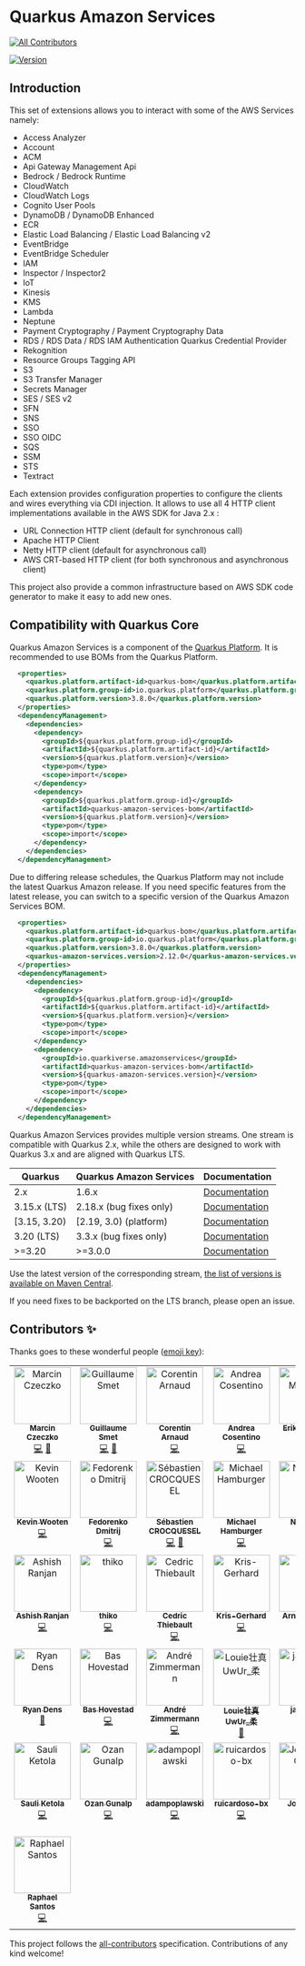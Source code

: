 # Quarkus Amazon Services
<!-- ALL-CONTRIBUTORS-BADGE:START - Do not remove or modify this section -->
[![All Contributors](https://img.shields.io/badge/all_contributors-36-orange.svg?style=flat-square)](#contributors-)
<!-- ALL-CONTRIBUTORS-BADGE:END -->

[![Version](https://img.shields.io/maven-central/v/io.quarkiverse.amazonservices/quarkus-amazon-services-bom?logo=apache-maven&style=flat-square)](https://search.maven.org/artifact/io.quarkiverse.amazonservices/quarkus-amazon-services-bom)

## Introduction

This set of extensions allows you to interact with some of the AWS Services namely:

* Access Analyzer
* Account
* ACM
* Api Gateway Management Api
* Bedrock / Bedrock Runtime
* CloudWatch
* CloudWatch Logs
* Cognito User Pools
* DynamoDB / DynamoDB Enhanced
* ECR
* Elastic Load Balancing / Elastic Load Balancing v2
* EventBridge
* EventBridge Scheduler
* IAM
* Inspector / Inspector2
* IoT
* Kinesis
* KMS
* Lambda
* Neptune
* Payment Cryptography / Payment Cryptography Data
* RDS / RDS Data / RDS IAM Authentication Quarkus Credential Provider
* Rekognition
* Resource Groups Tagging API
* S3
* S3 Transfer Manager
* Secrets Manager
* SES / SES v2
* SFN
* SNS
* SSO
* SSO OIDC
* SQS
* SSM
* STS
* Textract

Each extension provides configuration properties to configure the clients and wires everything via CDI injection. It allows to use all 4 HTTP client implementations available in the AWS SDK for Java 2.x :

* URL Connection HTTP client (default for synchronous call)
* Apache HTTP Client
* Netty HTTP client (default for asynchronous call)
* AWS CRT-based HTTP client (for both synchronous and asynchronous client)

This project also provide a common infrastructure based on AWS SDK code generator to make it easy to add new ones.

## Compatibility with Quarkus Core

Quarkus Amazon Services is a component of the [Quarkus Platform](https://quarkus.io/guides/platform). It is recommended to use BOMs from the Quarkus Platform.

```xml
  <properties>
    <quarkus.platform.artifact-id>quarkus-bom</quarkus.platform.artifact-id>
    <quarkus.platform.group-id>io.quarkus.platform</quarkus.platform.group-id>
    <quarkus.platform.version>3.8.0</quarkus.platform.version>
  </properties>
  <dependencyManagement>
    <dependencies>
      <dependency>
        <groupId>${quarkus.platform.group-id}</groupId>
        <artifactId>${quarkus.platform.artifact-id}</artifactId>
        <version>${quarkus.platform.version}</version>
        <type>pom</type>
        <scope>import</scope>
      </dependency>
      <dependency>
        <groupId>${quarkus.platform.group-id}</groupId>
        <artifactId>quarkus-amazon-services-bom</artifactId>
        <version>${quarkus.platform.version}</version>
        <type>pom</type>
        <scope>import</scope>
      </dependency>
    </dependencies>
  </dependencyManagement>
```

Due to differing release schedules, the Quarkus Platform may not include the latest Quarkus Amazon release. If you need specific features from the latest release, you can switch to a specific version of the Quarkus Amazon Services BOM.

```xml
  <properties>
    <quarkus.platform.artifact-id>quarkus-bom</quarkus.platform.artifact-id>
    <quarkus.platform.group-id>io.quarkus.platform</quarkus.platform.group-id>
    <quarkus.platform.version>3.8.0</quarkus.platform.version>
    <quarkus-amazon-services.version>2.12.0</quarkus-amazon-services.version>
  </properties>
  <dependencyManagement>
    <dependencies>
      <dependency>
        <groupId>${quarkus.platform.group-id}</groupId>
        <artifactId>${quarkus.platform.artifact-id}</artifactId>
        <version>${quarkus.platform.version}</version>
        <type>pom</type>
        <scope>import</scope>
      </dependency>
      <dependency>
        <groupId>io.quarkiverse.amazonservices</groupId>
        <artifactId>quarkus-amazon-services-bom</artifactId>
        <version>${quarkus-amazon-services.version}</version>
        <type>pom</type>
        <scope>import</scope>
      </dependency>
    </dependencies>
  </dependencyManagement>
```

Quarkus Amazon Services provides multiple version streams. One stream is compatible with Quarkus 2.x, while the others are designed to work with Quarkus 3.x and are aligned with Quarkus LTS.

| Quarkus      | Quarkus Amazon Services | Documentation                                                                                          |
|--------------|-------------------------|--------------------------------------------------------------------------------------------------------|
| 2.x          | 1.6.x                   | [Documentation](https://docs.quarkiverse.io/quarkus-amazon-services/1.x/index.html)                    |
| 3.15.x (LTS) | 2.18.x (bug fixes only) | [Documentation](https://docs.quarkiverse.io/quarkus-amazon-services/2.18.x/index.html)                 |
| [3.15, 3.20) | [2.19, 3.0) (platform)  | [Documentation](https://docs.quarkiverse.io/quarkus-amazon-services/2.x/index.html)                    |
| 3.20 (LTS)   | 3.3.x (bug fixes only)  | [Documentation](https://docs.quarkiverse.io/quarkus-amazon-services/3.3.x/index.html)                  |
| >=3.20       | >=3.0.0                 | [Documentation](https://docs.quarkiverse.io/quarkus-amazon-services/dev/index.html)                    |

Use the latest version of the corresponding stream, [the list of versions is available on Maven Central](https://search.maven.org/artifact/io.quarkiverse.amazonservices/quarkus-amazon-services-bom).

If you need fixes to be backported on the LTS branch, please open an issue.

## Contributors ✨

Thanks goes to these wonderful people ([emoji key](https://allcontributors.org/docs/en/emoji-key)):

<!-- ALL-CONTRIBUTORS-LIST:START - Do not remove or modify this section -->
<!-- prettier-ignore-start -->
<!-- markdownlint-disable -->
<table>
  <tbody>
    <tr>
      <td align="center" valign="top" width="14.28%"><a href="https://github.com/marcinczeczko"><img src="https://avatars.githubusercontent.com/u/4218395?v=4?s=100" width="100px;" alt="Marcin Czeczko"/><br /><sub><b>Marcin Czeczko</b></sub></a><br /><a href="https://github.com/quarkiverse/quarkus-amazon-services/commits?author=marcinczeczko" title="Code">💻</a> <a href="#maintenance-marcinczeczko" title="Maintenance">🚧</a></td>
      <td align="center" valign="top" width="14.28%"><a href="https://lesincroyableslivres.fr/"><img src="https://avatars.githubusercontent.com/u/1279749?v=4?s=100" width="100px;" alt="Guillaume Smet"/><br /><sub><b>Guillaume Smet</b></sub></a><br /><a href="https://github.com/quarkiverse/quarkus-amazon-services/commits?author=gsmet" title="Code">💻</a> <a href="#maintenance-gsmet" title="Maintenance">🚧</a></td>
      <td align="center" valign="top" width="14.28%"><a href="https://github.com/corentinarnaud"><img src="https://avatars.githubusercontent.com/u/15332003?v=4?s=100" width="100px;" alt="Corentin Arnaud"/><br /><sub><b>Corentin Arnaud</b></sub></a><br /><a href="https://github.com/quarkiverse/quarkus-amazon-services/commits?author=corentinarnaud" title="Code">💻</a></td>
      <td align="center" valign="top" width="14.28%"><a href="http://oscerd.github.io"><img src="https://avatars.githubusercontent.com/u/5106647?v=4?s=100" width="100px;" alt="Andrea Cosentino"/><br /><sub><b>Andrea Cosentino</b></sub></a><br /><a href="https://github.com/quarkiverse/quarkus-amazon-services/commits?author=oscerd" title="Code">💻</a></td>
      <td align="center" valign="top" width="14.28%"><a href="https://github.com/emattheis"><img src="https://avatars.githubusercontent.com/u/18270192?v=4?s=100" width="100px;" alt="Erik Mattheis"/><br /><sub><b>Erik Mattheis</b></sub></a><br /><a href="https://github.com/quarkiverse/quarkus-amazon-services/commits?author=emattheis" title="Code">💻</a></td>
      <td align="center" valign="top" width="14.28%"><a href="https://github.com/famod"><img src="https://avatars.githubusercontent.com/u/22860528?v=4?s=100" width="100px;" alt="Falko Modler"/><br /><sub><b>Falko Modler</b></sub></a><br /><a href="https://github.com/quarkiverse/quarkus-amazon-services/commits?author=famod" title="Code">💻</a></td>
      <td align="center" valign="top" width="14.28%"><a href="https://github.com/stuartwdouglas"><img src="https://avatars.githubusercontent.com/u/328571?v=4?s=100" width="100px;" alt="Stuart Douglas"/><br /><sub><b>Stuart Douglas</b></sub></a><br /><a href="https://github.com/quarkiverse/quarkus-amazon-services/commits?author=stuartwdouglas" title="Code">💻</a></td>
    </tr>
    <tr>
      <td align="center" valign="top" width="14.28%"><a href="https://github.com/kdubb"><img src="https://avatars.githubusercontent.com/u/787655?v=4?s=100" width="100px;" alt="Kevin Wooten"/><br /><sub><b>Kevin Wooten</b></sub></a><br /><a href="https://github.com/quarkiverse/quarkus-amazon-services/commits?author=kdubb" title="Code">💻</a></td>
      <td align="center" valign="top" width="14.28%"><a href="https://resume.fedorenko-d.ru/"><img src="https://avatars.githubusercontent.com/u/587257?v=4?s=100" width="100px;" alt="Fedorenko Dmitrij"/><br /><sub><b>Fedorenko Dmitrij</b></sub></a><br /><a href="https://github.com/quarkiverse/quarkus-amazon-services/commits?author=c0va23" title="Code">💻</a></td>
      <td align="center" valign="top" width="14.28%"><a href="https://www.inulogic.fr"><img src="https://avatars.githubusercontent.com/u/88554524?v=4?s=100" width="100px;" alt="Sébastien CROCQUESEL"/><br /><sub><b>Sébastien CROCQUESEL</b></sub></a><br /><a href="https://github.com/quarkiverse/quarkus-amazon-services/commits?author=scrocquesel" title="Code">💻</a> <a href="#maintenance-scrocquesel" title="Maintenance">🚧</a></td>
      <td align="center" valign="top" width="14.28%"><a href="https://github.com/hamburml"><img src="https://avatars.githubusercontent.com/u/7239350?v=4?s=100" width="100px;" alt="Michael Hamburger"/><br /><sub><b>Michael Hamburger</b></sub></a><br /><a href="https://github.com/quarkiverse/quarkus-amazon-services/commits?author=hamburml" title="Code">💻</a></td>
      <td align="center" valign="top" width="14.28%"><a href="https://www.nithanim.me/"><img src="https://avatars.githubusercontent.com/u/2402064?v=4?s=100" width="100px;" alt="Nithanim"/><br /><sub><b>Nithanim</b></sub></a><br /><a href="https://github.com/quarkiverse/quarkus-amazon-services/commits?author=Nithanim" title="Code">💻</a></td>
      <td align="center" valign="top" width="14.28%"><a href="https://github.com/Temdegon"><img src="https://avatars.githubusercontent.com/u/708289?v=4?s=100" width="100px;" alt="Pavel"/><br /><sub><b>Pavel</b></sub></a><br /><a href="https://github.com/quarkiverse/quarkus-amazon-services/commits?author=Temdegon" title="Code">💻</a></td>
      <td align="center" valign="top" width="14.28%"><a href="https://github.com/dagrammy"><img src="https://avatars.githubusercontent.com/u/14089875?v=4?s=100" width="100px;" alt="dagrammy"/><br /><sub><b>dagrammy</b></sub></a><br /><a href="https://github.com/quarkiverse/quarkus-amazon-services/commits?author=dagrammy" title="Code">💻</a></td>
    </tr>
    <tr>
      <td align="center" valign="top" width="14.28%"><a href="https://github.com/ranjanashish"><img src="https://avatars.githubusercontent.com/u/113700?v=4?s=100" width="100px;" alt="Ashish Ranjan"/><br /><sub><b>Ashish Ranjan</b></sub></a><br /><a href="https://github.com/quarkiverse/quarkus-amazon-services/commits?author=ranjanashish" title="Code">💻</a></td>
      <td align="center" valign="top" width="14.28%"><a href="https://github.com/thiko"><img src="https://avatars.githubusercontent.com/u/4712764?v=4?s=100" width="100px;" alt="thiko"/><br /><sub><b>thiko</b></sub></a><br /><a href="https://github.com/quarkiverse/quarkus-amazon-services/commits?author=thiko" title="Code">💻</a></td>
      <td align="center" valign="top" width="14.28%"><a href="http://surunairdejava.com"><img src="https://avatars.githubusercontent.com/u/1970634?v=4?s=100" width="100px;" alt="Cedric Thiebault"/><br /><sub><b>Cedric Thiebault</b></sub></a><br /><a href="https://github.com/quarkiverse/quarkus-amazon-services/commits?author=cthiebault" title="Code">💻</a></td>
      <td align="center" valign="top" width="14.28%"><a href="https://github.com/krisgerhard"><img src="https://avatars.githubusercontent.com/u/11822359?v=4?s=100" width="100px;" alt="Kris-Gerhard"/><br /><sub><b>Kris-Gerhard</b></sub></a><br /><a href="https://github.com/quarkiverse/quarkus-amazon-services/commits?author=krisgerhard" title="Code">💻</a></td>
      <td align="center" valign="top" width="14.28%"><a href="https://github.com/Nonoelgringo"><img src="https://avatars.githubusercontent.com/u/9656394?v=4?s=100" width="100px;" alt="Arnaud Bailly"/><br /><sub><b>Arnaud Bailly</b></sub></a><br /><a href="https://github.com/quarkiverse/quarkus-amazon-services/commits?author=Nonoelgringo" title="Code">💻</a></td>
      <td align="center" valign="top" width="14.28%"><a href="https://thejavaguy.org/"><img src="https://avatars.githubusercontent.com/u/11942401?v=4?s=100" width="100px;" alt="Ivan Milosavljević"/><br /><sub><b>Ivan Milosavljević</b></sub></a><br /><a href="https://github.com/quarkiverse/quarkus-amazon-services/commits?author=TheJavaGuy" title="Documentation">📖</a></td>
      <td align="center" valign="top" width="14.28%"><a href="https://github.com/tpenakov"><img src="https://avatars.githubusercontent.com/u/8676603?v=4?s=100" width="100px;" alt="Triphon Penakov"/><br /><sub><b>Triphon Penakov</b></sub></a><br /><a href="https://github.com/quarkiverse/quarkus-amazon-services/commits?author=tpenakov" title="Code">💻</a></td>
    </tr>
    <tr>
      <td align="center" valign="top" width="14.28%"><a href="https://www.ryandens.com"><img src="https://avatars.githubusercontent.com/u/8192732?v=4?s=100" width="100px;" alt="Ryan Dens"/><br /><sub><b>Ryan Dens</b></sub></a><br /><a href="#ideas-ryandens" title="Ideas, Planning, & Feedback">🤔</a></td>
      <td align="center" valign="top" width="14.28%"><a href="https://github.com/bwhove"><img src="https://avatars.githubusercontent.com/u/10963247?v=4?s=100" width="100px;" alt="Bas Hovestad"/><br /><sub><b>Bas Hovestad</b></sub></a><br /><a href="https://github.com/quarkiverse/quarkus-amazon-services/commits?author=bwhove" title="Code">💻</a></td>
      <td align="center" valign="top" width="14.28%"><a href="https://github.com/andrezimmermann"><img src="https://avatars.githubusercontent.com/u/2397101?v=4?s=100" width="100px;" alt="André Zimmermann"/><br /><sub><b>André Zimmermann</b></sub></a><br /><a href="https://github.com/quarkiverse/quarkus-amazon-services/commits?author=andrezimmermann" title="Code">💻</a></td>
      <td align="center" valign="top" width="14.28%"><a href="https://github.com/LoiueFragosoUwUr"><img src="https://avatars.githubusercontent.com/u/126754704?v=4?s=100" width="100px;" alt="Louie壮真UwUr_柔"/><br /><sub><b>Louie壮真UwUr_柔</b></sub></a><br /><a href="https://github.com/quarkiverse/quarkus-amazon-services/commits?author=LoiueFragosoUwUr" title="Documentation">📖</a></td>
      <td align="center" valign="top" width="14.28%"><a href="https://github.com/javaduke"><img src="https://avatars.githubusercontent.com/u/561559?v=4?s=100" width="100px;" alt="javaduke"/><br /><sub><b>javaduke</b></sub></a><br /><a href="https://github.com/quarkiverse/quarkus-amazon-services/commits?author=javaduke" title="Code">💻</a></td>
      <td align="center" valign="top" width="14.28%"><a href="https://github.com/holomekc"><img src="https://avatars.githubusercontent.com/u/30546982?v=4?s=100" width="100px;" alt="holomekc"/><br /><sub><b>holomekc</b></sub></a><br /><a href="https://github.com/quarkiverse/quarkus-amazon-services/commits?author=holomekc" title="Code">💻</a></td>
      <td align="center" valign="top" width="14.28%"><a href="https://github.com/brunoguic"><img src="https://avatars.githubusercontent.com/u/719039?v=4?s=100" width="100px;" alt="Bruno Castro"/><br /><sub><b>Bruno Castro</b></sub></a><br /><a href="https://github.com/quarkiverse/quarkus-amazon-services/commits?author=brunoguic" title="Code">💻</a></td>
    </tr>
    <tr>
      <td align="center" valign="top" width="14.28%"><a href="https://github.com/ketola"><img src="https://avatars.githubusercontent.com/u/966606?v=4?s=100" width="100px;" alt="Sauli Ketola"/><br /><sub><b>Sauli Ketola</b></sub></a><br /><a href="https://github.com/quarkiverse/quarkus-amazon-services/commits?author=ketola" title="Code">💻</a></td>
      <td align="center" valign="top" width="14.28%"><a href="https://github.com/ozangunalp"><img src="https://avatars.githubusercontent.com/u/294765?v=4?s=100" width="100px;" alt="Ozan Gunalp"/><br /><sub><b>Ozan Gunalp</b></sub></a><br /><a href="https://github.com/quarkiverse/quarkus-amazon-services/commits?author=ozangunalp" title="Code">💻</a></td>
      <td align="center" valign="top" width="14.28%"><a href="https://github.com/adampoplawski"><img src="https://avatars.githubusercontent.com/u/24206314?v=4?s=100" width="100px;" alt="adampoplawski"/><br /><sub><b>adampoplawski</b></sub></a><br /><a href="https://github.com/quarkiverse/quarkus-amazon-services/commits?author=adampoplawski" title="Code">💻</a></td>
      <td align="center" valign="top" width="14.28%"><a href="https://github.com/ruicardoso-bx"><img src="https://avatars.githubusercontent.com/u/183093049?v=4?s=100" width="100px;" alt="ruicardoso-bx"/><br /><sub><b>ruicardoso-bx</b></sub></a><br /><a href="https://github.com/quarkiverse/quarkus-amazon-services/commits?author=ruicardoso-bx" title="Code">💻</a></td>
      <td align="center" valign="top" width="14.28%"><a href="https://johnathangilday.com"><img src="https://avatars.githubusercontent.com/u/1431609?v=4?s=100" width="100px;" alt="Johnathan Gilday"/><br /><sub><b>Johnathan Gilday</b></sub></a><br /><a href="https://github.com/quarkiverse/quarkus-amazon-services/commits?author=gilday" title="Code">💻</a></td>
      <td align="center" valign="top" width="14.28%"><a href="https://github.com/pcasaes"><img src="https://avatars.githubusercontent.com/u/1569429?v=4?s=100" width="100px;" alt="Paulo Casaes"/><br /><sub><b>Paulo Casaes</b></sub></a><br /><a href="https://github.com/quarkiverse/quarkus-amazon-services/commits?author=pcasaes" title="Code">💻</a></td>
      <td align="center" valign="top" width="14.28%"><a href="https://github.com/Fabccc"><img src="https://avatars.githubusercontent.com/u/33267330?v=4?s=100" width="100px;" alt="Fabien C."/><br /><sub><b>Fabien C.</b></sub></a><br /><a href="https://github.com/quarkiverse/quarkus-amazon-services/commits?author=Fabccc" title="Code">💻</a></td>
    </tr>
    <tr>
      <td align="center" valign="top" width="14.28%"><a href="https://github.com/raphael5178"><img src="https://avatars.githubusercontent.com/u/85692804?v=4?s=100" width="100px;" alt="Raphael Santos"/><br /><sub><b>Raphael Santos</b></sub></a><br /><a href="https://github.com/quarkiverse/quarkus-amazon-services/commits?author=raphael5178" title="Code">💻</a></td>
    </tr>
  </tbody>
</table>

<!-- markdownlint-restore -->
<!-- prettier-ignore-end -->

<!-- ALL-CONTRIBUTORS-LIST:END -->

This project follows the [all-contributors](https://github.com/all-contributors/all-contributors) specification. Contributions of any kind welcome!
